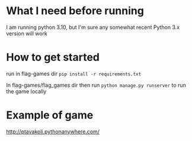 # What I need before running
I am running python 3.10, but I'm sure any somewhat recent Python 3.x version will work

# How to get started
run in flag-games dir `pip install -r requirements.txt` 

In flag-games/flag_games dir then run `python manage.py runserver` to run the game locally

# Example of game
http://ptavakoli.pythonanywhere.com/
